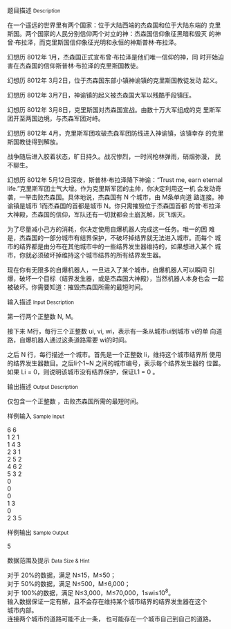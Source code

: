 <div class="panel panel-default">
<div class="area-title">
<span>
题目描述
<small>Description</small>
</span></div>
<div class="panel-body">

<p><span>在一个遥远的世界里有两个国家：位于大陆西端的杰森国和位于大陆东端的 克里斯国。两个国家的人民分别信仰两个对立的神：杰森国信仰象征黑暗和毁灭 的神曾·布拉泽，而克里斯国信仰象征光明和永恒的神斯普林·布拉泽。</span></p>
<p><span> 幻想历 8012年 1月，杰森国正式宣布曾·布拉泽是他们唯一信仰的神，同 时开始迫害在杰森国的信仰斯普林·布拉泽的克里斯国教徒。</span></p>
<p><span> 幻想历 8012年 3月2日，位于杰森国东部小镇神谕镇的克里斯国教徒发动 起义。 </span></p>
<p><span>幻想历 8012年 3月7日，神谕镇的起义被杰森国大军以残酷手段镇压。 </span></p>
<p><span>幻想历 8012年 3月8日，克里斯国对杰森国宣战。由数十万大军组成的克 里斯军团开至两国边境，与杰森军团对峙。 </span></p>
<p><span>幻想历 8012年 4月，克里斯军团攻破杰森军团防线进入神谕镇，该镇幸存 的克里斯国教徒得到解放。</span></p>
<p><span> 战争随后进入胶着状态，旷日持久。战况惨烈，一时间枪林弹雨，硝烟弥漫， 民不聊生。</span></p>
<p><span> 幻想历 8012年 5月12日深夜，斯普林·布拉泽降下神谕：“Trust me, earn eternal life.”克里斯军团士气大增。作为克里斯军团的主帅，你决定利用这一机 会发动奇袭，一举击败杰森国。具体地说，杰森国有 N 个城市，由 M条单向道 路连接。神谕镇是城市 1而杰森国的首都是城市 N。你只需摧毁位于杰森国首都 的曾·布拉泽大神殿，杰森国的信仰，军队还有一切就都会土崩瓦解，灰飞烟灭。</span></p>
<p><span>为了尽量减小己方的消耗，你决定使用自爆机器人完成这一任务。唯一的困 难是，杰森国的一部分城市有结界保护，不破坏掉结界就无法进入城市。而每个 城市的结界都是由分布在其他城市中的一些结界发生器维持的，如果想进入某个 城市，你就必须破坏掉维持这个城市结界的所有结界发生器。</span></p>
<p><span> 现在你有无限多的自爆机器人，一旦进入了某个城市，自爆机器人可以瞬间 引爆，破坏一个目标（结界发生器，或是杰森国大神殿），当然机器人本身也会 一起被破坏。你需要知道：摧毁杰森国所需的最短时间。</span></p>

</div>
</div>

<div class="panel panel-default">
<div class="area-title">
<span>
输入描述
<small>Input Description</small>
</span></div>
<div class="panel-body">
<p><span>第一行两个正整数 N, M。</span></p>
<p><span> 接下来 M行，每行三个正整数 ui, vi, wi，表示有一条从城市ui到城市 vi的单 向道路，自爆机器人通过这条道路需要 wi的时间。</span></p>
<p><span> 之后 N 行，每行描述一个城市。首先是一个正整数 li，维持这个城市结界所 使用的结界发生器数目。</span><span style="">之后li个1~N 之间的城市编号，表示每个结界发生器的 位置。如果 Li = 0，则说明该城市没有结界保护，保证L1 = 0 。</span></p>

</div>
</div>
<div  class="panel panel-default">
<div class="area-title">
<span>
输出描述
<small>Output Description</small>
</span></div>
<div class="panel-body">

<p><span>仅包含一个正整数 ，击败杰森国所需的最短时间。</span></p>

</div>
</div>


<div class="panel panel-default">
<div class="area-title">
<span>
样例输入
<small>Sample Input</small>
</span></div>
<div class="panel-body">
<p><span>6 6 </span><br><span> 1 2 1 </span><br><span> 1 4 3 </span><br><span> 2 3 1 </span><br><span> 2 5 2 </span><br><span> 4 6 2 </span><br><span> 5 3 2 </span><br><span> 0 </span><br><span> 0 </span><br><span> 0 </span><br><span> 1 3 </span><br><span> 0 </span><br><span> 2 3 5 </span></p>

</div>
</div>

<div class="panel panel-default">
<div class="area-title">
<span>
样例输出
<small>Sample Output</small>
</span></div>
<div class="panel-body">
<p><span>5</span></p>

</div>
</div>

<div class="panel panel-default">
<div class="area-title">
<span>
数据范围及提示
<small>Data Size & Hint</small>
</span></div>
<div class="panel-body">
<p><span>对于 20%的数据，满足 N≤15，M≤50； </span><br><span>对于 50%的数据，满足 N≤500，M≤6,000； </span><br><span>对于 100%的数据，满足 N≤3,000，M≤70,000，1≤wi≤10<sup>8</sup></span><span>。 </span><br><span>输入数据保证一定有解，且不会存在维持某个城市结界的结界发生器在这个</span><br><span>城市内部。 </span><br><span>连接两个城市的道路可能不止一条， 也可能存在一个城市自己到自己的道路。</span></p>
</div>
</div>